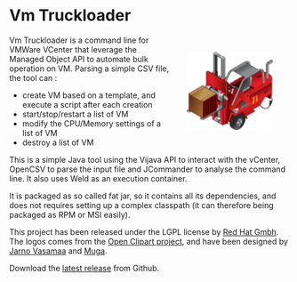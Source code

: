 Vm Truckloader
==============

<img style="float: right; margin: 30px;" src="images/vm-truckloader-logo-alt.png" alt="VM truck loader logo alt" />

Vm Truckloader is a command line for VMWare VCenter that leverage the Managed Object API to
automate bulk operation on VM. Parsing a simple CSV file, the tool can :


+ create VM based on a template, and execute a script after each creation
+ start/stop/restart a list of VM
+ modify the CPU/Memory settings of a list of VM
+ destroy a list of VM

This is a simple Java tool using the Vijava API to interact with the vCenter, OpenCSV to parse the
input file and JCommander to analyse the command line. It also uses Weld as an execution container.

It is packaged as so called fat jar, so it contains all its dependencies, and does not requires
setting up a complex classpath (it can therefore being packaged as RPM or MSI easily).

This project has been released under the LGPL license by [Red Hat Gmbh](http://de.redhat.com/). The
logos comes from the [Open Clipart project](http://openclipart.org/), and have been designed by
[Jarno Vasamaa](http://openclipart.org/detail/182972/truck-by-Jarno-182972) and
[Muga](http://openclipart.org/detail/20711/forklift-truck-by-muga).

Download the [latest release](https://github.com/rpelisse/vm-truck-loader/releases/download/1.0/vm-truck-loader-1.0-jar-with-dependencies.jar) from Github.
